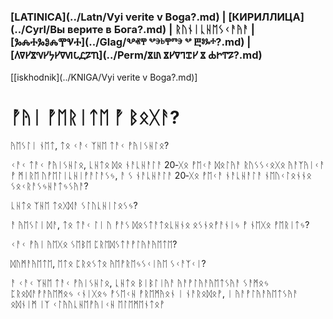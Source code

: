 ### [LATINICA](../Latn/Vyi verite v Boga?.md) | [КИРИЛЛИЦА](../Cyrl/Вы верите в Бога?.md) | ᚱᚢᚾᛁᚳᚺᛖᛊᚲᚨᚤᚨ | [ⰃⰎⰀⰃⰑⰎⰉⰜⰀ](../Glag/Ⰲⱏⰹ ⰲⰵⱃⰹⱅⰵ ⰲ Ⰱⱁⰳⰰ?.md) | [𐍓𐍠𐍔𐍮𐍝𐍔𐍟𐍔𐍠𐍜𐍡𐍚𐍐𐍴](../Perm/𐍮𐍨 𐍮𐍔𐍠𐍙𐍢𐍔 𐍮 𐍑𐍞𐍒𐍐?.md)
[[iskhodnik](../KNIGA/Vyi verite v Boga?.md)]

#  ᚡᚤᛁ ᚡᛖᚱᛁᛏᛖ ᚡ ᛒᛟᚷᚨ?

ᚤᛖᛊᛚᛁ ᚾᛖᛏ, ᛏᛟ ᚲᚨᚲ ᛉᚺᛖ ᛏᚨᚲ ᚡᚤᛁᛊᚺᛚᛟ? 

ᚲᚨᚲ ᛏᚨᚲ ᚡᚤᛁᛊᚺᛚᛟ, ᚳᚺᛏᛟ ᛞᛟ ᚾᚨᚳᚺᚨᛚᚨ 20‐ᚷᛟ ᚡᛖᚲᚨ ᛞᛟᛚᚤᚨ ᚱᚢᛊᛊᚲᛟᚷᛟ ᚤᚨᛉᚤᛁᚲᚨ ᚡ ᛗᛁᚱᛖ ᚢᚡᛖᛚᛁᚳᚺᛁᚡᚨᛚᚨᛊᛃ, ᚨ ᛊ ᚾᚨᚳᚺᚨᛚᚨ 20‐ᚷᛟ ᚡᛖᚲᚨ ᚾᚨᚳᚺᚨᛚᚨ ᚾᛖᚢᚲᛚᛟᚾᚾᛟ ᛊᛟᚲᚱᚨᛊᛃᚺᚨᛏᛃᛊᚤᚨ?

ᚳᚺᛏᛟ ᛉᚺᛖ ᛏᛟᚷᛞᚨ ᛊᛚᚢᚳᚺᛁᛚᛟᛊᛃ?

ᚨ ᚤᛖᛊᛚᛁ ᛞᚨ, ᛏᛟ ᛏᚨᚲ ᛚᛁ ᚢ ᚡᚨᛊ ᛞᛟᛊᛏᚨᛏᛟᚳᚺᚾᛟ ᛟᛊᚾᛟᚡᚨᚾᛁᛃ ᚡ ᚾᛖᚷᛟ ᚡᛖᚱᛁᛏᛃ?

ᚲᚨᚲ ᚡᚤᛁ ᚤᛖᚷᛟ ᛊᛖᛒᛖ ᛈᚱᛖᛞᛊᛏᚨᚡᛚᚤᚨᚤᛖᛏᛖ?

ᛞᚢᛗᚨᚤᛖᛏᛖ, ᛖᛏᛟ ᛈᚱᛟᛊᛏᛟ ᚤᛖᚡᚱᛖᛃᛊᚲᛁᚤᛖ ᛊᚲᚨᛉᚲᛁ?

ᚨ ᚲᚨᚲ ᛉᚺᛖ ᛏᚨᚲ ᚡᚤᛁᛊᚺᛚᛟ, ᚳᚺᛏᛟ ᛒᛁᛒᛚᛁᚤᚨ ᚤᚨᚡᛚᚤᚨᚤᛖᛏᛊᚤᚨ ᛊᚨᛗᛟᛃ ᛈᚱᛟᛞᚨᚡᚨᚤᛖᛗᛟᛃ ᚲᚾᛁᚷᛟᛃ ᚡᛊᛖᚲᚺ ᚡᚱᛖᛗᚤᛟᚾ ᛁ ᚾᚨᚱᛟᛞᛟᚡ, ᛁ ᚤᚨᚡᛚᚤᚨᚤᛖᛏᛊᚤᚨ ᛟᛞᚾᛁᛗ ᛁᛉ ᚲᛚᚤᚢᚳᚺᛖᚡᚤᛁᚲᚺ ᛖᛚᛖᛗᛖᚾᛏᛟᚡ 
